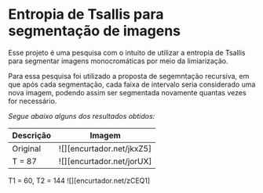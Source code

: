 # Entropia de Tsallis para segmentação de imagens

Esse projeto é uma pesquisa com o intuito de utilizar a entropia de Tsallis para segmentar imagens monocromáticas por meio da limiarização. 

Para essa pesquisa foi utilizado a proposta de segemntação recursiva, em que após cada segmentação, cada faixa de intervalo seria considerado uma nova imagem, podendo assim ser segmentada novamente quantas vezes for necessário.

_Segue abaixo alguns dos resultados obtidos:_

Descrição | Imagem
--- | --- 
Original | ![][encurtador.net/jkxZ5]
T = 87 | ![][encurtador.net/jorUX]
T1 = 60, T2 = 144 ![][encurtador.net/zCEQ1]
